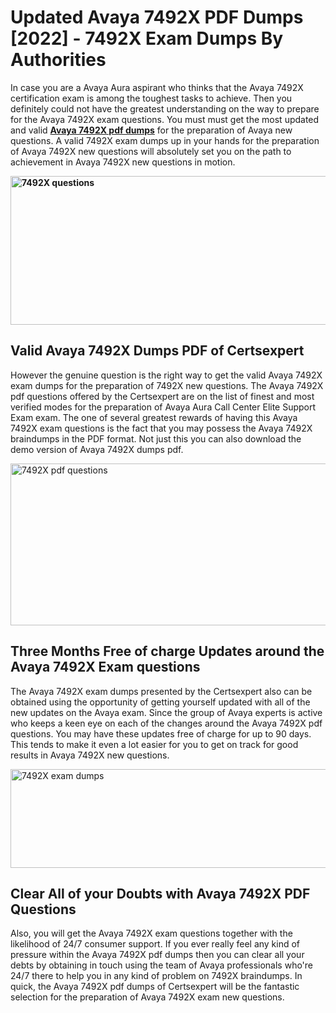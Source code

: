 <h1><strong>Updated Avaya 7492X PDF Dumps [2022] - 7492X Exam Dumps By Authorities&nbsp;</strong></h1>
<p><span style="font-weight: 400;">In case you are a Avaya Aura aspirant who thinks that the Avaya 7492X certification exam is among the toughest tasks to achieve. Then you definitely could not have the greatest understanding on the way to prepare for the Avaya 7492X exam questions. You must must get the most updated and valid <strong><a href="https://www.certsexpert.com/7492X-pdf-questions.html">Avaya 7492X pdf dumps</a></strong> for the preparation of Avaya new questions. A valid  7492X exam dumps up in your hands for the preparation of Avaya 7492X new questions will absolutely set you on the path to achievement in Avaya 7492X new questions in motion.</span></p>
<p><span style="font-weight: 400;"><strong><img style="display: block; margin-left: auto; margin-right: auto;" src="https://i.ibb.co/QXh983F/73475278-2429792180625311-4586132736837681152-n.jpg" alt="7492X questions" width="632" height="238" /></strong></span></p>
<h2><strong>Valid Avaya 7492X Dumps PDF of Certsexpert</strong></h2>
<p><span style="font-weight: 400;">However the genuine question is the right way to get the valid Avaya 7492X exam dumps for the preparation of 7492X new questions. The Avaya 7492X pdf questions offered by the Certsexpert are on the list of finest and most verified modes for the preparation of Avaya Aura Call Center Elite Support Exam exam. The one of several greatest rewards of having this Avaya 7492X exam questions is the fact that you may possess the Avaya 7492X braindumps in the PDF format. Not just this you can also download the demo version of Avaya 7492X dumps pdf.</span></p>
<p><span style="font-weight: 400;"><img style="display: block; margin-left: auto; margin-right: auto;" src="https://i.ibb.co/Jd8hN2L/76714008-3182067705200142-8735104740007870464-n.jpg" alt="7492X pdf questions" width="701" height="259" /></span></p>
<h2><strong>Three Months Free of charge Updates around the Avaya 7492X Exam questions</strong></h2>
<p><span style="font-weight: 400;">The Avaya 7492X exam dumps presented by the Certsexpert also can be obtained using the opportunity of getting yourself updated with all of the new updates on the Avaya exam. Since the group of Avaya experts is active who keeps a keen eye on each of the changes around the Avaya 7492X pdf questions. You may have these updates free of charge for up to 90 days. This tends to make it even a lot easier for you to get on track for good results in Avaya 7492X new questions.</span></p>
<p><span style="font-weight: 400;"><a href="https://www.certsexpert.com/7492X-pdf-questions.html"><img style="display: block; margin-left: auto; margin-right: auto;" src="https://i.ibb.co/TMnKrkJ/75398236-424489711531572-5064688549987614720-n.jpg" alt="7492X exam dumps" width="714" height="158" /></a></span></p>
<h2><strong>Clear All of your Doubts with Avaya 7492X PDF Questions</strong></h2>
<p>Also, you will get the Avaya 7492X exam questions together with the likelihood of 24/7 consumer support. If you ever really feel any kind of pressure within the Avaya 7492X pdf dumps then you can clear all your debts by obtaining in touch using the team of Avaya professionals who're 24/7 there to help you in any kind of problem on  7492X braindumps. In quick, the Avaya 7492X pdf dumps of Certsexpert will be the fantastic selection for the preparation of Avaya 7492X exam new questions.</p>
